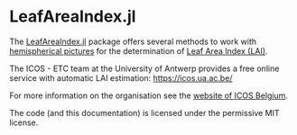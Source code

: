 # LeafAreaIndex.jl

The [LeafAreaIndex.jl](https://github.com/ETC-UA/LeafAreaIndex.jl) package offers several methods to work with [hemispherical pictures](http://en.wikipedia.org/wiki/Hemispherical_photography) for the determination of [Leaf Area Index (LAI)](http://en.wikipedia.org/wiki/Leaf_area_index).

The ICOS - ETC team at the University of Antwerp provides a free online service with automatic LAI estimation: https://icos.ua.ac.be/

For more information on the organisation see the [website of ICOS Belgium](http://www.icos-belgium.be/).

The code (and this documentation) is licensed under the permissive MIT license.


